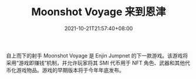 ﻿---
title: "Moonshot Voyage 来到恩津"
date: 2021-10-21T21:57:40+08:00
lastmod: 2021-10-21T16:45:40+08:00
draft: false
authors: ["Jillian"]
description: "自上而下的射手 Moonshot Voyage 是 Enjin Jumpnet 的下一款游戏。该游戏将采用“游戏即赚钱”机制，并允许玩家将其 SMI 代币用于 NFT 角色、武器和其他代币化游戏物品。游戏的早期版本将于今年年底发布。"
featuredImage: "moonshot-voyage-enjin-announcement-q4-2021.png"
tags: ["Strategy Game","策略游戏","Play to Earn"]
categories: ["news"]
news: ["策略游戏"]
weight: 
lightgallery: true
pinned: false
recommend: false
recommend1: false
---

自上而下的射手 Moonshot Voyage 是 Enjin Jumpnet 的下一款游戏。该游戏将采用“游戏即赚钱”机制，并允许玩家将其 SMI 代币用于 NFT 角色、武器和其他代币化游戏物品。游戏的早期版本将于今年年底发布。

<!--more-->

